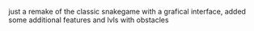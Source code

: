 just a remake of the classic snakegame with a grafical interface, added some additional features and lvls with obstacles
